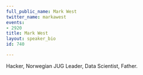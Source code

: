```yaml
---
full_public_name: Mark West
twitter_name: markawest
events:
- 2920
title: Mark West
layout: speaker_bio
id: 740

---
```

Hacker, Norwegian JUG Leader, Data Scientist, Father.
